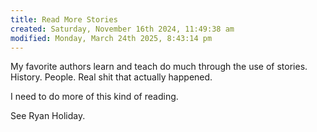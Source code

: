 ```yaml
---
title: Read More Stories
created: Saturday, November 16th 2024, 11:49:38 am
modified: Monday, March 24th 2025, 8:43:14 pm
---
```


My favorite authors learn and teach do much through the use of stories. History. People. Real shit that actually happened.

I need to do more of this kind of reading.

See Ryan Holiday.